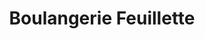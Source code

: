 ---
title: "Boulangerie Feuillette"
url: /limoges/boulangerie-feuillette-rue-nicolas-appert/
shop: Bäckerei
---